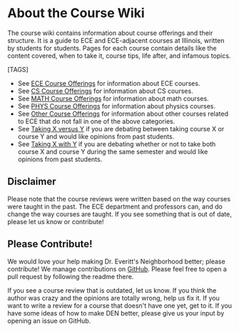 # About the Course Wiki

The course wiki contains information about course offerings and their structure. It is a guide to ECE and ECE-adjacent courses at Illinois, written by students for students. Pages for each course contain details like the content covered, when to take it, course tips, life after, and infamous topics.

[TAGS]

- See [ECE Course Offerings](ECE%20Course%20Offerings/index.md) for information about ECE courses.
- See [CS Course Offerings](CS%20Course%20Offerings/index.md) for information about CS courses.
- See [MATH Course Offerings](MATH%20Course%20Offerings/index.md) for information about math courses.
- See [PHYS Course Offerings](PHYS%20Course%20Offerings/index.md) for information about physics courses.
- See [Other Course Offerings](Other%20Course%20Offerings/index.md) for information about other courses related to ECE that do not fall in one of the above categories.
- See [Taking X versus Y](Taking%20X%20versus%20Y/index.md) if you are debating between taking course X or course Y and would like opinions from past students.
- See [Taking X with Y](Taking%20X%20with%20Y/index.md) if you are debating whether or not to take both course X and course Y during the same semester and would like opinions from past students.

## Disclaimer

Please note that the course reviews were written based on the way courses were taught in the past. The ECE department and professors can, and do change the way courses are taught. If you see something that is out of date, please let us know or contribute!

## Please Contribute!

We would love your help making Dr. Everitt's Neighborhood better; please contribute! We manage contributions on [GitHub](https://github.com/hkn-alpha/wiki). Please feel free to open a pull request by following the readme there.

If you see a course review that is outdated, let us know. If you think the author was crazy and the opinions are totally wrong, help us fix it. If you want to write a review for a course that doesn't have one yet, get to it. If you have some ideas of how to make DEN better, please give us your input by opening an issue on GitHub.
